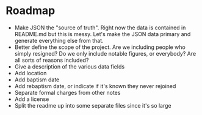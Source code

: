 # Roadmap

* Make JSON the "source of truth". Right now the data is contained in README.md but this is messy. Let's make the JSON data primary and generate everything else from that.
* Better define the scope of the project. Are we including people who simply resigned? Do we only include notable figures, or everybody? Are all sorts of reasons included?
* Give a description of the various data fields
* Add location
* Add baptism date
* Add rebaptism date, or indicate if it's known they never rejoined
* Separate formal charges from other notes
* Add a license
* Split the readme up into some separate files since it's so large
